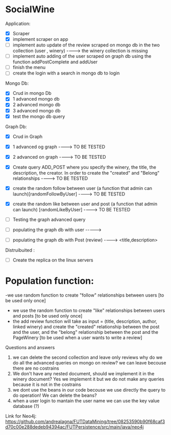 # SocialWine

Application:
- [x] Scraper
- [x] implement scraper on app
- [ ] implement auto update of the review scraped on mongo db in the two collection (user , winery) ----> the winery collection is missing
- [ ] implement auto adding of the user scraped on graph db using the function addPostComplete and addUser
- [ ] finish the menu
- [ ] create the login with a search in mongo db to login

Mongo Db:

- [x] Crud in mongo Db
- [x] 1 advanced mongo db
- [x] 2 advanced mongo db
- [x] 3 advanced mongo db
- [x] test the mongo db query 

Graph Db:
- [x] Crud in Graph
- [x] 1 advanced og graph ----> TO BE TESTED
- [x] 2 advanced on graph ----> TO BE TESTED
- [x] Create query ADD_POST where you specify the winery, the title, the description, the creator. In order to create the "created" and "Belong" relationships ----> TO BE TESTED
- [x] create the random follow between user (a function that admin can launch)[randomFollowByUser] ----> TO BE TESTED
- [x] create the random like between user and post (a function that admin can launch) [randomLikeByUser] ----> TO BE TESTED
- [ ] Testing the graph advanced query
- [ ] populating the graph db with user -----> <name>
- [ ] populating the graph db with Post (review) ----> <title,description>




Distruibuited : 
- [ ] Create the replica on the linux servers

  
  
# Population function:
-we use random function to create "follow" relationships between users [to be used only once]
- we use the random function to create "like" relationships between users and posts [to be used only once]
- the add review function will take as input = (title, description, author, linked winery) and create the "created" relationship between the post and the user, and the "belong" relationship between the post and the PageWinery [to be used when a user wants to write a review]
  
  

Questions and answers
1. we can delete the second collection and leave only reviews why do we do all the advanced queries on mongo on review?
  we can leave becouse there are no costrains
2. We don't have any nested document, should we implement it in the winery document?
  Yes we implement it but we do not make any queries because it is not in the costrains
3. we dont use the beans in our code becouse we use directly the query to do operation! We can delete the beans?
4. when a user login to mantain the user name we can use the key value database (?)
  

Link for Neo4j:
https://github.com/andrealagna/FUTDataMining/tree/08253590b90f68caf3d70c00e288dedeb94394ac/FUTPersistence/src/main/java/neo4j



